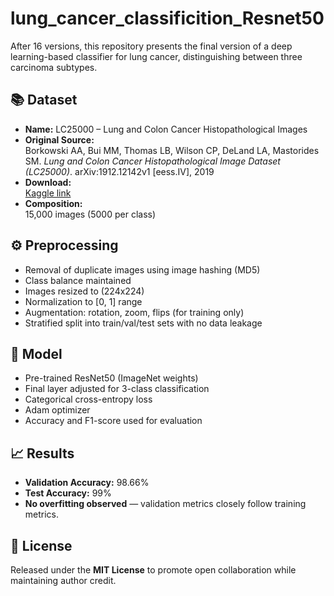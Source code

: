 # lung_cancer_classificition_Resnet50
After 16 versions, this repository presents the final version of a deep learning-based classifier for lung cancer, distinguishing between three carcinoma subtypes.

## 📚 Dataset

- **Name:** LC25000 – Lung and Colon Cancer Histopathological Images  
- **Original Source:**  
  Borkowski AA, Bui MM, Thomas LB, Wilson CP, DeLand LA, Mastorides SM. *Lung and Colon Cancer Histopathological Image Dataset (LC25000)*. arXiv:1912.12142v1 [eess.IV], 2019  
- **Download:**  
  [Kaggle link](https://www.kaggle.com/datasets/andrewmvd/lung-and-colon-cancer-histopathological-images)  
- **Composition:**  
  15,000 images (5000 per class)

## ⚙️ Preprocessing

- Removal of duplicate images using image hashing (MD5)  
- Class balance maintained  
- Images resized to (224x224)  
- Normalization to [0, 1] range  
- Augmentation: rotation, zoom, flips (for training only)  
- Stratified split into train/val/test sets with no data leakage  

## 🧠 Model

- Pre-trained ResNet50 (ImageNet weights)  
- Final layer adjusted for 3-class classification  
- Categorical cross-entropy loss  
- Adam optimizer  
- Accuracy and F1-score used for evaluation  

## 📈 Results

- **Validation Accuracy:** 98.66%  
- **Test Accuracy:** 99%  
- **No overfitting observed** — validation metrics closely follow training metrics.

## 📄 License

Released under the **MIT License** to promote open collaboration while maintaining author credit.
